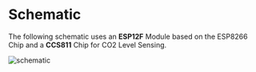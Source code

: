 # Schematic
The following schematic uses an **ESP12F** Module based on the ESP8266 Chip and a **CCS811** Chip for CO2 Level Sensing.

![schematic](https://user-images.githubusercontent.com/7752851/112526556-16c64400-8dc8-11eb-8647-7765a43f119f.png)
